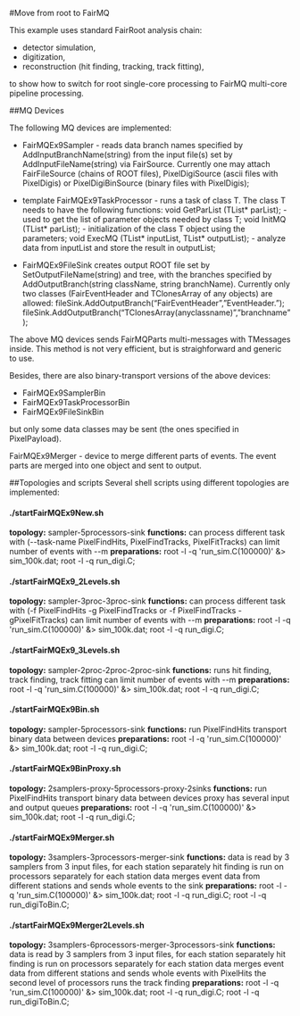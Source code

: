 #Move from root to FairMQ

This example uses standard FairRoot analysis chain:

* detector simulation,
* digitization,
* reconstruction (hit finding, tracking, track fitting),

to show how to switch for root single-core processing to FairMQ multi-core pipeline processing.

##MQ Devices

The following MQ devices are implemented:

- FairMQEx9Sampler - reads data branch names specified by AddInputBranchName(string) from the input file(s) set by AddInputFileName(string) via FairSource. Currently one may attach FairFileSource (chains of ROOT files), PixelDigiSource (ascii files with PixelDigis) or PixelDigiBinSource (binary files with PixelDigis);

- template <typename T> FairMQEx9TaskProcessor - runs a task of class T. The class T needs to have the following functions:
void GetParList (TList* parList); - used to get the list of parameter objects needed by class T;
void InitMQ     (TList* parList); - initialization of the class T object using the parameters;
void ExecMQ     (TList* inputList, TList* outputList); - analyze data from inputList and store the result in outputList;

- FairMQEx9FileSink creates output ROOT file set by SetOutputFileName(string) and tree, with the branches specified by AddOutputBranch(string className, string branchName). Currently only two classes (FairEventHeader and TClonesArray of any objects) are allowed:
fileSink.AddOutputBranch(“FairEventHeader”,”EventHeader.”);
fileSink.AddOutputBranch(“TClonesArray(anyclassname)”,”branchname”); 

The above MQ devices sends FairMQParts multi-messages with TMessages inside. This method is not very efficient, but is straighforward and generic to use.

Besides, there are also binary-transport versions of the above devices:

- FairMQEx9SamplerBin
- FairMQEx9TaskProcessorBin
- FairMQEx9FileSinkBin

but only some data classes may be sent (the ones specified in PixelPayload).

FairMQEx9Merger - device to merge different parts of events. The event parts are merged into one object and sent to output.

##Topologies and scripts
Several shell scripts using different topologies are implemented:

#### ./startFairMQEx9New.sh
**topology:**     sampler-5processors-sink
**functions:**    can process different task with (--task-name PixelFindHits, PixelFindTracks, PixelFitTracks)
can limit number of events with --m
**preparations:** root -l -q 'run_sim.C(100000)' &> sim_100k.dat; root -l -q run_digi.C; 
#### ./startFairMQEx9_2Levels.sh
**topology:**     sampler-3proc-3proc-sink
**functions:**    can process different task with (-f PixelFindHits -g PixelFindTracks or -f PixelFindTracks -gPixelFitTracks)
can limit number of events with --m
**preparations:** root -l -q 'run_sim.C(100000)' &> sim_100k.dat; root -l -q run_digi.C; 
#### ./startFairMQEx9_3Levels.sh
**topology:**     sampler-2proc-2proc-2proc-sink
**functions:**    runs hit finding, track finding, track fitting
can limit number of events with --m
**preparations:** root -l -q 'run_sim.C(100000)' &> sim_100k.dat; root -l -q run_digi.C; 
#### ./startFairMQEx9Bin.sh
**topology:**     sampler-5processors-sink
**functions:**    run PixelFindHits
transport binary data between devices
**preparations:** root -l -q 'run_sim.C(100000)' &> sim_100k.dat; root -l -q run_digi.C; 
#### ./startFairMQEx9BinProxy.sh
**topology:**     2samplers-proxy-5processors-proxy-2sinks
**functions:**    run PixelFindHits
transport binary data between devices
proxy has several input and output queues
**preparations:** root -l -q 'run_sim.C(100000)' &> sim_100k.dat; root -l -q run_digi.C; 
#### ./startFairMQEx9Merger.sh
**topology:**     3samplers-3processors-merger-sink
**functions:**    data is read by 3 samplers from 3 input files, for each station separately
hit finding is run on processors separately for each station data
merges event data from different stations and sends whole events to the sink
**preparations:** root -l -q 'run_sim.C(100000)' &> sim_100k.dat; root -l -q run_digi.C; root -l -q run_digiToBin.C;
#### ./startFairMQEx9Merger2Levels.sh
**topology:**     3samplers-6processors-merger-3processors-sink
**functions:**    data is read by 3 samplers from 3 input files, for each station separately
hit finding is run on processors separately for each station data
merges event data from different stations and sends whole events with PixelHits
the second level of processors runs the track finding 
**preparations:** root -l -q 'run_sim.C(100000)' &> sim_100k.dat; root -l -q run_digi.C; root -l -q run_digiToBin.C;
